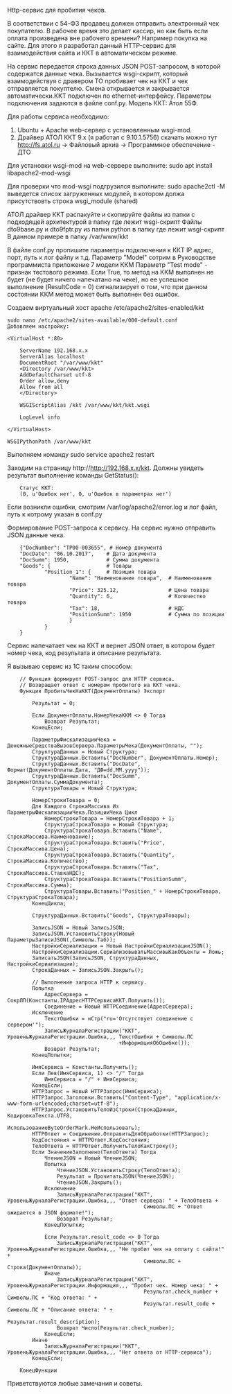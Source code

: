 Http-сервис для пробития чеков.

В соответствии с 54-ФЗ продавец должен отправить электронный чек покупателю. В рабочее время это делает кассир,
но как быть если оплата произведена вне рабочего времени? Например покупка на сайте. Для этого я разработал данный
HTTP-сервис для взаимодействия сайта и ККТ в автоматическом режиме.

На сервис передается строка данных JSON POST-запросом, в которой содержатся данные чека.
Вызывается wsgi-скрипт, который взаимодействуя с дравером ТО пробивает чек на ККТ
и чек отправляется покуптелю. Смена открывается и закрывается автоматически.ККТ подключен по ethernet-интерфейсу. 
Параметры подключения задаются в файле conf.py. Модель ККТ: Атол 55Ф.

Для работы сервиса необходимо:
1.  Ubuntu + Apache web-сервер с установленным wsgi-mod.
2.  Драйвер АТОЛ ККТ 9.x (я работал с 9.10.1.5756)
        скачать можно тут http://fs.atol.ru -> Файловый архив -> Программное обеспечение - ДТО

Для установки wsgi-mod на web-сервере выполните:
    sudo apt install libapache2-mod-wsgi

Для проверки что mod-wsgi подгрузился выполните:
    sudo apache2ctl -M
выведется список загруженных модулей, в котором должа присутствовть строка wsgi_module (shared)

АТОЛ драйвер ККТ распакуйте и скопируйте файлы из папки с подходящей архитектурой в папку где лежит wsgi-скрипт
Файлы dto9base.py и dto9fptr.py из папки python в папку где лежит wsgi-скрипт
    В данном примере в папку /var/www/kkt

В файле conf.py пропишите параметры подключения к ККТ
    IP адрес, порт, путь к лог файлу и т.д.
    Параметр "Model" сотрим в Руководстве программиста приложение 7 модели ККМ
    Параметр "Test mode" - признак тестового режима. Если True, то метод на ККМ выполнен не будет (не будет ничего
    напечатано на чеке), но ее успешное выполнение (ResultCode = 0) сигнализирует о том,
    что при данном состоянии ККМ метод может быть выполнен без ошибок.

Создаем виртуальный хост apache /etc/apache2/sites-enabled/kkt

    sudo nano /etc/apache2/sites-available/000-default.conf
    Добавляем настройку:

    <VirtualHost *:80>

        ServerName 192.168.x.x
        ServerAlias localhost
        DocumentRoot "/var/www/kkt"
        <Directory /var/www/kkt>
        AddDefaultCharset utf-8
        Order allow,deny
        Allow from all
        </Directory>

        WSGIScriptAlias /kkt /var/www/kkt/kkt.wsgi

        LogLevel info

    </VirtualHost>

    WSGIPythonPath /var/www/kkt

Выполняем команду
    sudo service  apache2 restart

Заходим на страницу http://http://192.168.x.x/kkt. Должны увидеть результат выполнение команды GetStatus():
        
        Статус ККТ:
        (0, u'Ошибок нет', 0, u'Ошибок в параметрах нет')
        
Если возникли ошибки, смотрим /var/log/apache2/error.log и лог файл, путь к котрому указан в conf.py

Формирование POST-запроса к сервису.
На сервис нужно отправить JSON данные чека.

        {"DocNumber": "ТР00-003655", # Номер документа
        "DocDate": "06.10.2017",    # Дата документа
        "DocSumm": 1950,            # Сумма документа
        "Goods": {                  # Товары
                "Position_1": {     # Позиция товара
                        "Name": "Наименование товара",  # Наименование товара
                        "Price": 325.12,                # Цена товара
                        "Quantity": 6,                  # Количество товара
                        "Tax": 18,                      # НДС
                        "PositionSumm": 1950            # Сумма по позиции
                        }
                }
        }

Сервис напечатает чек на ККТ и вернет JSON ответ, в котором будет номер чека, код результата и описание результата.

Я вызываю сервис из 1С таким способом:

        // Функция формирует POST-запрос для HTTP сервиса.
        // Возвращает ответ с номером пробитого на ККТ чека.
        Функция ПробитьЧекНаККТ(ДокументОплаты) Экспорт

            Результат = 0;

            Если ДокументОплаты.НомерЧекаККМ <> 0 Тогда 
                Возврат Результат;
            КонецЕсли;

            ПараметрыФискализацииЧека = ДенежныеСредстваВызовСервера.ПараметрыЧека(ДокументОплаты, "");
            СтруктураДанных = Новый Структура;
            СтруктураДанных.Вставить("DocNumber", ДокументОплаты.Номер);
            СтруктураДанных.Вставить("DocDate", Формат(ДокументОплаты.Дата, "ДФ=dd.MM.yyyy"));
            СтруктураДанных.Вставить("DocSumm", ДокументОплаты.СуммаДокумента);
            СтруктураТовары = Новый Структура;

            НомерСтрокиТовара = 0;
            Для Каждого СтрокаМассива Из ПараметрыФискализацииЧека.ПозицииЧека Цикл
                НомерСтрокиТовара = НомерСтрокиТовара + 1;
                СтруктураСтрокаТовара = Новый Структура;
                СтруктураСтрокаТовара.Вставить("Name", СтрокаМассива.Наименование);
                СтруктураСтрокаТовара.Вставить("Price", СтрокаМассива.Цена);
                СтруктураСтрокаТовара.Вставить("Quantity", СтрокаМассива.Количество);
                СтруктураСтрокаТовара.Вставить("Tax", СтрокаМассива.СтавкаНДС);
                СтруктураСтрокаТовара.Вставить("PositionSumm", СтрокаМассива.Сумма);
                СтруктураТовары.Вставить("Position_" + НомерСтрокиТовара, СтруктураСтрокаТовара);
            КонецЦикла;

            СтруктураДанных.Вставить("Goods", СтруктураТовары);

            ЗаписьJSON = Новый ЗаписьJSON;
            ЗаписьJSON.УстановитьСтроку(Новый ПараметрыЗаписиJSON(,Символы.Таб));
            НастройкиСериализации = Новый НастройкиСериализацииJSON();
            НастройкиСериализации.СериализовыватьМассивыКакОбъекты = Ложь;
            ЗаписатьJSON(ЗаписьJSON, СтруктураДанных, НастройкиСериализации);
            СтрокаДанных = ЗаписьJSON.Закрыть();        

            // Выполнение запроса HTTP к сервису.
            Попытка
                АдресСервера = СокрЛП(Константы.IPАдресHTTPСервисаККТ.Получить());
                Соединение = Новый HTTPСоединение(АдресСервера);
            Исключение
                ТекстОшибки = нСтр("ru='Отсутствует соединение с сервером'");
                ЗаписьЖурналаРегистрации("ККТ", УровеньЖурналаРегистрации.Ошибка,,, ТекстОшибки + Символы.ПС
                                        +ИнформацияОбОшибке());
                Возврат Результат;
            КонецПопытки;

            ИмяСервиса = Константы.Получить();
            Если Лев(ИмяСервиса, 1) <> "/" Тогда
                ИмяСервиса = "/" + ИмяСервиса;
            КонецЕсли;
            HTTPЗапрос = Новый HTTPЗапрос(ИмяСервиса);
            HTTPЗапрос.Заголовки.Вставить("Content-Type", "application/x-www-form-urlencoded;charset=utf-8");
            HTTPЗапрос.УстановитьТелоИзСтроки(СтрокаДанных, КодировкаТекста.UTF8,
                                                ИспользованиеByteOrderMark.НеИспользовать);
            HTTPОтвет = Соединение.ОтправитьДляОбработки(HTTPЗапрос);
            КодСостояния = HTTPОтвет.КодСостояния;
            ТелоОтвета = HTTPОтвет.ПолучитьТелоКакСтроку();
            Если ЗначениеЗаполнено(ТелоОтвета) Тогда
                ЧтениеJSON = Новый ЧтениеJSON;
                Попытка
                    ЧтениеJSON.УстановитьСтроку(ТелоОтвета);
                    Результат = ПрочитатьJSON(ЧтениеJSON);
                    ЧтениеJSON.Закрыть();
                Исключение
                    ЗаписьЖурналаРегистрации("ККТ", УровеньЖурналаРегистрации.Ошибка,,, "Ответ сервера: " + ТелоОтвета +
                                                Символы.ПС + "Ответ ожидается в JSON формате!");
                    Возврат Результат;
                КонецПопытки;

                Если Результат.result_code <> 0 Тогда 
                    ЗаписьЖурналаРегистрации("ККТ", УровеньЖурналаРегистрации.Ошибка,,, "Не пробит чек на оплату с сайта!" +
                                                Символы.ПС + Строка(ДокументОплаты));
                Иначе 
                    ЗаписьЖурналаРегистрации("ККТ", УровеньЖурналаРегистрации.Информация,,, "Пробит чек. Номер чека: " +
                                                Результат.check_number + Символы.ПС + "Код ответа: " + 
                                                Результат.result_code + Символы.ПС + "Описание ответа: " +
                                                Результат.result_description);
                    Возврат Число(Результат.check_number);
                КонецЕсли;
            Иначе 
                ЗаписьЖурналаРегистрации("ККТ", УровеньЖурналаРегистрации.Ошибка,,, "Нет ответа от HTTP-сервиса");
            КонецЕсли;

        КонецФункции
        
Приветствуются любые замечания и советы.
